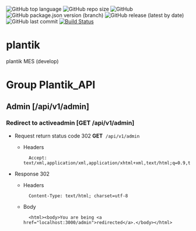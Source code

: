![GitHub top language](https://img.shields.io/github/languages/top/luftkluft/plantik)
![GitHub repo size](https://img.shields.io/github/repo-size/luftkluft/plantik)
![GitHub](https://img.shields.io/github/license/luftkluft/plantik)
![GitHub package.json version (branch)](https://img.shields.io/github/package-json/v/luftkluft/plantik/master)
![GitHub release (latest by date)](https://img.shields.io/github/v/release/luftkluft/plantik)
![GitHub last commit](https://img.shields.io/github/last-commit/luftkluft/plantik)
[![Build Status](https://circleci.com/gh/luftkluft/plantik.svg?branch=master)](https://circleci.com/gh/luftkluft/plantik)
# plantik
plantik MES (develop)


# Group Plantik_API


## Admin [/api/v1/admin]


### Redirect to activeadmin [GET /api/v1/admin]


+ Request return status code 302
**GET**&nbsp;&nbsp;`/api/v1/admin`

    + Headers

            Accept: text/xml,application/xml,application/xhtml+xml,text/html;q=0.9,text/plain;q=0.8,image/png,*/*;q=0.5

+ Response 302

    + Headers

            Content-Type: text/html; charset=utf-8

    + Body

            <html><body>You are being <a href="localhost:3000/admin">redirected</a>.</body></html>
